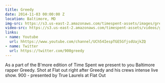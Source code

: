 ```yaml
---
title: Greedy
date: 2014-11-03 00:00:00 Z
location: Baltimore, MD
img-src: https://s3.us-east-2.amazonaws.com/timespent-assets/images/greedy.png
video-src: https://s3.us-east-2.amazonaws.com/timespent-assets/videos/greedy.mp4
links:
- name: Youtube
  url: hhttps://www.youtube.com/channel/UCh54IespTGE5GfjsdUajkZQ
- name: Twitter
  url: https://twitter.com/900greedy
---
```


As a part of the B'more edition of Time Spent we present to you Baltimore rapper Greedy. Shot at Flat out right after Greedy and his crews intense live show. 900 - presented by True Laurels at Flat Out
